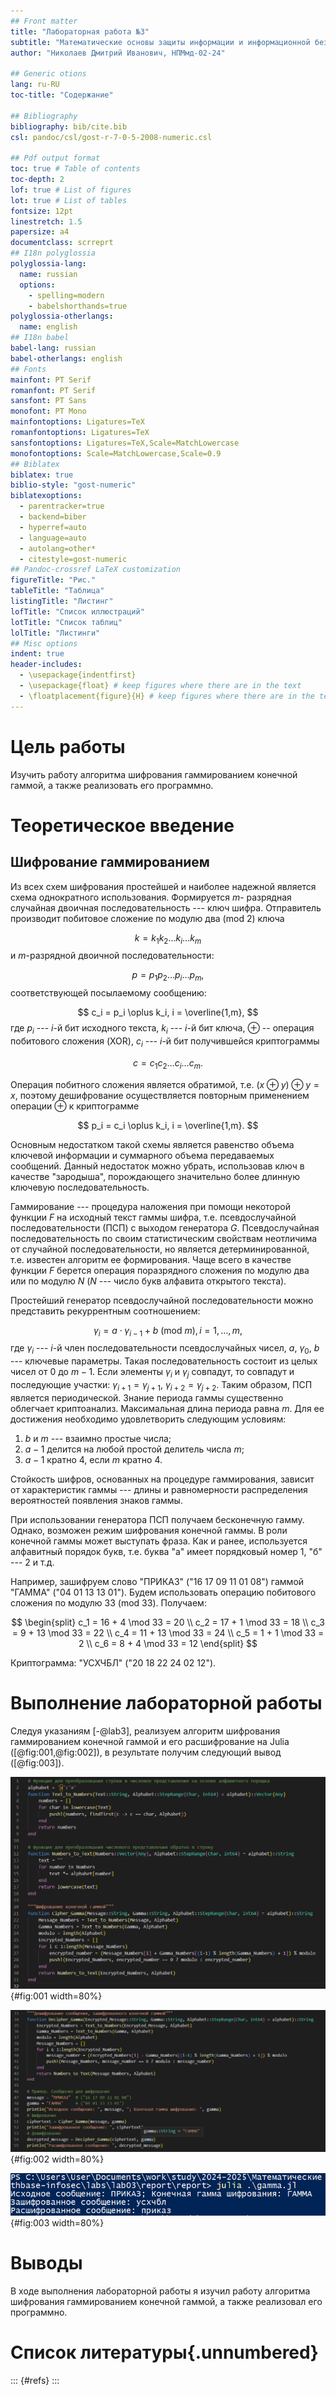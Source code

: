 ```yaml
---
## Front matter
title: "Лабораторная работа №3"
subtitle: "Математические основы защиты информации и информационной безопасности"
author: "Николаев Дмитрий Иванович, НПМмд-02-24"

## Generic otions
lang: ru-RU
toc-title: "Содержание"

## Bibliography
bibliography: bib/cite.bib
csl: pandoc/csl/gost-r-7-0-5-2008-numeric.csl

## Pdf output format
toc: true # Table of contents
toc-depth: 2
lof: true # List of figures
lot: true # List of tables
fontsize: 12pt
linestretch: 1.5
papersize: a4
documentclass: scrreprt
## I18n polyglossia
polyglossia-lang:
  name: russian
  options:
	- spelling=modern
	- babelshorthands=true
polyglossia-otherlangs:
  name: english
## I18n babel
babel-lang: russian
babel-otherlangs: english
## Fonts
mainfont: PT Serif
romanfont: PT Serif
sansfont: PT Sans
monofont: PT Mono
mainfontoptions: Ligatures=TeX
romanfontoptions: Ligatures=TeX
sansfontoptions: Ligatures=TeX,Scale=MatchLowercase
monofontoptions: Scale=MatchLowercase,Scale=0.9
## Biblatex
biblatex: true
biblio-style: "gost-numeric"
biblatexoptions:
  - parentracker=true
  - backend=biber
  - hyperref=auto
  - language=auto
  - autolang=other*
  - citestyle=gost-numeric
## Pandoc-crossref LaTeX customization
figureTitle: "Рис."
tableTitle: "Таблица"
listingTitle: "Листинг"
lofTitle: "Список иллюстраций"
lotTitle: "Список таблиц"
lolTitle: "Листинги"
## Misc options
indent: true
header-includes:
  - \usepackage{indentfirst}
  - \usepackage{float} # keep figures where there are in the text
  - \floatplacement{figure}{H} # keep figures where there are in the text
---
```


# Цель работы

Изучить работу алгоритма шифрования гаммированием конечной гаммой, а также реализовать его программно.

# Теоретическое введение

## Шифрование гаммированием

Из всех схем шифрования простейшей и наиболее надежной является схема однократного использования. Формируется $m$- разрядная случайная двоичная последовательность --- ключ шифра. Отправитель производит побитовое сложение по модулю два (mod 2) ключа

$$
k = k_1 k_2 \dots k_i \dots k_m
$$
и $m$-разрядной двоичной последовательности:

$$
p = p_1 p_2 \dots p_i \dots p_m,
$$
соответствующей посылаемому сообщению:

$$
c_i = p_i \oplus k_i, i = \overline{1,m},
$$
где $p_i$ --- $i$-й бит исходного текста, $k_i$ --- $i$-й бит ключа, $\oplus$ -- операция побитового сложения (XOR), $c_i$ --- $i$-й бит получившейся криптограммы

$$
c = c_1 c_2 \dots c_i \dots c_m.
$$

Операция побитного сложения является обратимой, т.е. $(x \oplus y) \oplus y = x$, поэтому дешифрование осуществляется повторным применением операции $\oplus$ к криптограмме

$$
p_i = c_i \oplus k_i, i = \overline{1,m}.
$$

Основным недостатком такой схемы является равенство объема ключевой информации и суммарного объема передаваемых сообщений. Данный недостаток можно убрать, использовав ключ в качестве "зародыша", порождающего значительно более длинную ключевую последовательность.

Гаммирование --- процедура наложения при помощи некоторой функции $F$ на исходный текст гаммы шифра, т.е. псевдослучайной последовательности (ПСП) с выходом генератора $G$. Псевдослучайная последовательность по своим статистическим свойствам неотличима от случайной последовательности, но является детерминированной, т.е. известен алгоритм ее формирования. Чаще всего в качестве функции $F$ берется операция поразрядного сложения по модулю два или по модулю $N$ ($N$ --- число букв алфавита открытого текста).

Простейший генератор псевдослучайной последовательности можно представить рекуррентным соотношением:

$$
\gamma_i = a \cdot \gamma_{i-1} + b \text{ (mod } m\text{)}, i = 1,\dots, m,
$$
где $\gamma_i$ --- $i$-й член последовательности псевдослучайных чисел, $a$, $\gamma_0$, $b$ --- ключевые параметры. Такая последовательность состоит из целых чисел от $0$ до $m - 1$. Если элементы $\gamma_i$ и $\gamma_j$ совпадут, то совпадут и последующие участки: $\gamma_{i+1} = \gamma_{j+1}$, $\gamma_{i+2} = \gamma_{j+2}$. Таким образом, ПСП является периодической. Знание периода гаммы существенно облегчает криптоанализ. Максимальная длина периода равна $m$. Для ее достижения необходимо удовлетворить следующим условиям:

1. $b$ и $m$ --- взаимно простые числа;
2. $a - 1$ делится на любой простой делитель числа $m$;
3. $a - 1$ кратно 4, если $m$ кратно 4.

Стойкость шифров, основанных на процедуре гаммирования, зависит от характеристик гаммы --- длины и равномерности распределения вероятностей появления знаков гаммы.

При использовании генератора ПСП получаем бесконечную гамму. Однако, возможен режим шифрования конечной гаммы. В роли конечной гаммы может выступать фраза. Как и ранее, используется алфавитный порядок букв, т.е. буква "а" имеет порядковый номер 1, "б" --- 2 и т.д.

Например, зашифруем слово "ПРИКАЗ" ("16 17 09 11 01 08") гаммой "ГАММА" ("04 01 13 13 01"). Будем использовать операцию побитового сложения по модулю 33 (mod 33). Получаем:

$$
\begin{split}
c_1 = 16 + 4 \mod 33 = 20 \\
c_2 = 17 + 1 \mod 33 = 18 \\
c_3 = 9 + 13 \mod 33 = 22 \\
c_4 = 11 + 13 \mod 33 = 24 \\
c_5 = 1 + 1 \mod 33 = 2 \\
c_6 = 8 + 4 \mod 33 = 12
\end{split}
$$

Криптограмма: "УСХЧБЛ" ("20 18 22 24 02 12").

# Выполнение лабораторной работы

Следуя указаниям [-@lab3], реализуем алгоритм шифрования гаммированием конечной гаммой и его расшифрование на Julia ([@fig:001,@fig:002]), в результате получим следующий вывод ([@fig:003]).

![Код реализации алгоритма шифрования конечной гаммой на Julia](image/1.png){#fig:001 width=80%}

![Код реализации алгоритма дешифрования сообщения, зашифрованного конечной гаммой на Julia](image/2.png){#fig:002 width=80%}

![Результат кода реализации алгоритма шифрования конечной гаммой на Julia](image/3.png){#fig:003 width=80%}

# Выводы

В ходе выполнения лабораторной работы я изучил работу алгоритма шифрования гаммированием конечной гаммой, а также реализовал его программно.

# Список литературы{.unnumbered}

::: {#refs}
:::
